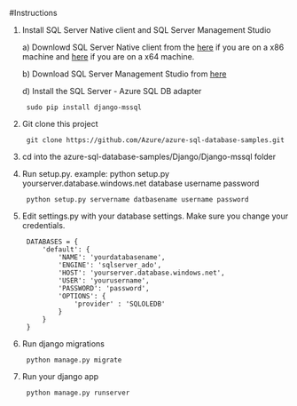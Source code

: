 #Instructions



1. Install SQL Server Native client and SQL Server Management Studio

	a) Downlowd SQL Server Native client from the [here]() if you are on a x86 machine and [here]() if you are on a x64 machine.


	b) Download SQL Server Management Studio from [here]()      
		

	d) Install the SQL Server - Azure SQL DB adapter

        sudo pip install django-mssql


2. Git clone this project


        git clone https://github.com/Azure/azure-sql-database-samples.git


3. cd into the azure-sql-database-samples/Django/Django-mssql folder


4. Run setup.py. example: python setup.py yourserver.database.windows.net database username password


        python setup.py servername datbasename username password
        
        
   
5. Edit settings.py with your database settings. Make sure you change your credentials.
        
        
		DATABASES = {
		    'default': {
		        'NAME': 'yourdatabasename',
		        'ENGINE': 'sqlserver_ado',
		        'HOST': 'yourserver.database.windows.net',
		        'USER': 'yourusername',
		        'PASSWORD': 'password',
		        'OPTIONS': {
		            'provider' : 'SQLOLEDB'
		        }
		    }
		}


7. Run django migrations

        python manage.py migrate

7. Run your django app

        python manage.py runserver



	


